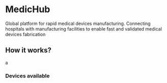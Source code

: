 # MedicHub
Global platform for rapid medical devices manufacturing. Connecting hospitals with manufacturing facilities to enable fast and validated medical devices fabrication

## How it works?
a

### Devices available
